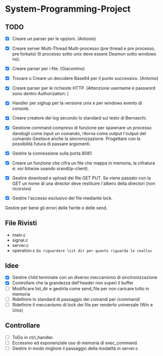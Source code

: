 # System-Programming-Project

## TODO
- [x] Creare un parser per le opzioni. (Antonio)
- [x] Creare server Multi-Thread Multi-processo (pre thread e pre processo, pre forkato) (Il processo sotto unix deve essere Deamon sotto windows no).
- [x] Creare parser per i file. (Giacomino)
- [x] Trovare o Creare un decodere Base64 per il punto successivo. (Antonio)
- [x] Creare parser per le richieste HTTP. (Attenzione username e password sono dentro Authorization: )
- [x] Handler per sighup per la versione unix e per windows evento di console.
- [x] Creare creatore dei log secondo lo standard sul testo di Bernaschi.
- [x] Gestione command compreso di funzione per spawnare un processo dandogli come input un comando, ritorna come output l'output del comando Gesitsce anche la sincronizzazione. Progettare con la possibilità futura di passare argomenti.
- [x] Gestire la connessione sulla porta 8081.
- [x] Creare un funzione che cifra un file che mappa in memoria, la cifratura é: xor bitwise usando srand(ip-client).
- [x] Gestire download e upload dei file GET PUT. Se viene passato con la GET un nome di una director deve restituire l'albero della directori (non ricorsivo)
- [x] Gestire l'accesso esclusivo dei file mediante lock.


Gestire per bene gli errori delle fwrite e delle send.

## File Rivisti
- main.c
- signal.c
- server.c
- operation.c `Da riguardare list dir per quanto riguarda le realloc`

## Idee
- [x] Gestire child terminate con un diverso meccanismo di sinctronizzazione
- [x] Controllare che la grandezza dell'header non superi il buffer
- [ ] Modificare list_dir e gestirla come send_file per non caricare tutto in memoria
- [ ] Ridefinire lo standard di passaggio dei comandi per /command/
- [ ] Ridefinire il meccanismo di lock dei file per renderlo universale (Win e Unix)

## Controllare 
- [ ] ToDo in ctrl_handler.
- [ ] Eccessivo ed esponenziale uso di memoria di exec_command.
- [ ] Gestire in modo migliore il passaggio della modalità in server.c